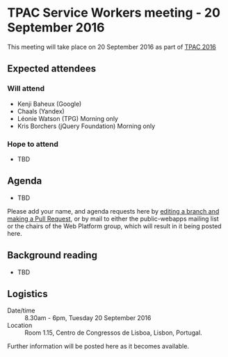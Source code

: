 # TPAC Service Workers meeting - 20 September 2016

This meeting will take place on 20 September 2016 as part of [TPAC 2016](https://www.w3.org/2016/09/TPAC/)

## Expected attendees

### Will attend

* Kenji Baheux (Google)
* Chaals (Yandex)
* Léonie Watson (TPG) Morning only
* Kris Borchers (jQuery Foundation) Morning only

### Hope to attend

* TBD

## Agenda

* TBD

Please add your name, and agenda requests here by [editing a branch and making a Pull Request](https://github.com/w3c/WebPlatformWG/edit/gh-pages/meetings/16-09-20TPAC-2.md), or by mail to either the public-webapps mailing list or the chairs of the Web Platform group, which will result in it being posted here.

## Background reading

* TBD

## Logistics

<dl>
  <dt>Date/time</dt>
  <dd>8.30am - 6pm, Tuesday 20 September 2016</dd>
  <dt>Location</dt>
  <dd>Room 1.15, Centro de Congressos de Lisboa, Lisbon, Portugal.</dd>
</dl>

Further information will be posted here as it becomes available.
